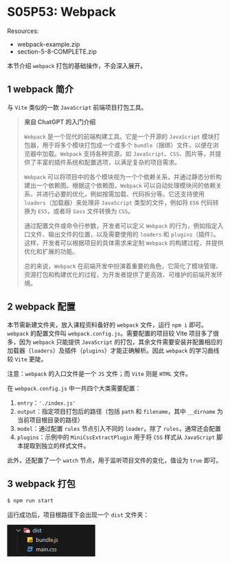 # S05P53: Webpack



Resources:

- webpack-example.zip
- section-5-8-COMPLETE.zip



本节介绍 `webpack` 打包的基础操作，不会深入展开。



## 1 webpack 简介

与 `Vite` 类似的一款 `JavaScript` 前端项目打包工具。

> **来自 ChatGPT 的入门介绍**
>
> `Webpack` 是一个现代的前端构建工具。它是一个开源的 `JavaScript` 模块打包器，用于将多个模块打包成一个或多个 `bundle`（捆绑）文件，以便在浏览器中加载。`Webpack` 支持各种资源，如 `JavaScript`、`CSS`、图片等，并提供了丰富的插件系统和配置选项，以满足复杂的项目需求。
>
> `Webpack` 可以将项目中的各个模块视为一个个依赖关系，并通过静态分析构建出一个依赖图。根据这个依赖图，`Webpack` 可以自动处理模块间的依赖关系，并进行必要的优化，例如按需加载、代码拆分等。它还支持使用 `loaders`（加载器）来处理非 `JavaScript` 类型的文件，例如将 `ES6` 代码转换为 `ES5`，或者将 `Sass` 文件转换为 `CSS`。
>
> 通过配置文件或命令行参数，开发者可以定义 `Webpack` 的行为，例如指定入口文件、输出文件的位置，以及需要使用的 `loaders` 和 `plugins`（插件）。这样，开发者可以根据项目的具体需求来定制 `Webpack` 的构建过程，并提供优化和扩展的功能。
>
> 总的来说，`Webpack` 在前端开发中扮演着重要的角色，它简化了模块管理、资源打包和构建优化的过程，为开发者提供了更高效、可维护的前端开发环境。



## 2 webpack 配置

本节需新建文件夹，放入课程资料备好的 `webpack` 文件，运行 `npm i` 即可。`webpack` 的配置文件叫 `webpack.config.js`。需要配置的项目较 Vite 项目多了很多，因为 `webpack` 只能提供 `JavaScript` 的打包，其余文件需要安装并配置相应的加载器（`loaders`）及插件（`plugins`）才能正确解析。因此 `webpack` 的学习曲线较 `Vite` 更陡。

注意：`webpack` 的入口文件是一个 `JS` 文件；而 `Vite` 则是 `HTML` 文件。

在 `webpack.config.js` 中一共四个大类需要配置：

1. `entry`：`'./index.js'`
2. `output`：指定项目打包后的路径（包括 `path` 和 `filename`，其中 `__dirname` 为当前项目根目录的路径）
3. `model`：通过配置 `rules` 节点引入不同的 `loader`。除了 `rules`，通常还会配置 
4. `plugins`：示例中的 `MiniCssExtractPlugin` 用于将 `CSS` 样式从 `JavaScript` 脚本提取到独立的样式文件。

此外，还配置了一个 `watch` 节点，用于监听项目文件的变化，值设为 `true` 即可。



## 3 webpack 打包

```bash
$ npm run start
```

运行成功后，项目根路径下会出现一个 `dist` 文件夹：

![webpack bundle](../assets/53-1.png)
